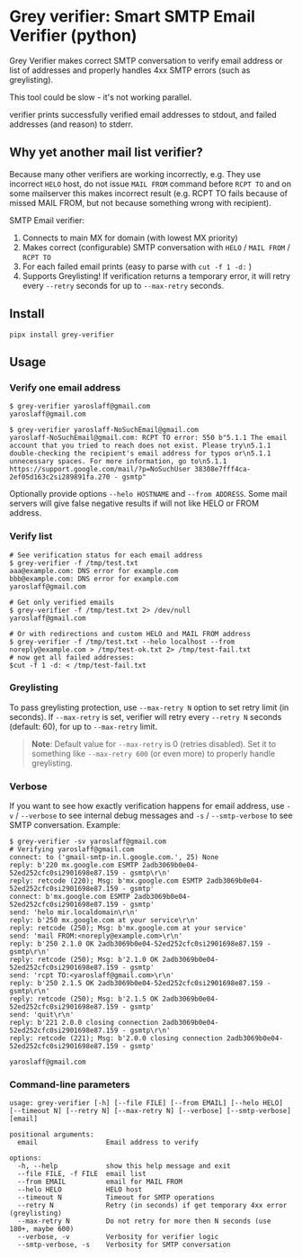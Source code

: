 # Grey verifier: Smart SMTP Email Verifier (python)
Grey Verifier makes correct SMTP conversation to verify email address or list of addresses and properly handles 4xx SMTP errors (such as greylisting).

This tool could be slow - it's not working parallel.

verifier prints successfully verified email addresses to stdout, and failed addresses (and reason) to stderr.

## Why yet another mail list verifier?
Because many other verifiers are working incorrectly, e.g. They use incorrect `HELO` host, do not issue `MAIL FROM` command before `RCPT TO` and on some mailserver this makes incorrect result (e.g. RCPT TO fails because of missed MAIL FROM, but not because something wrong with recipient).

SMTP Email verifier:
1. Connects to main MX for domain (with lowest MX priority)
2. Makes correct (configurable) SMTP conversation with `HELO` / `MAIL FROM` / `RCPT TO`
3. For each failed email prints (easy to parse with `cut -f 1 -d:` )
4. Supports Greylisting! If verification returns a temporary error, it will retry every `--retry` seconds for up to `--max-retry` seconds.

## Install
~~~
pipx install grey-verifier
~~~

## Usage
### Verify one email address
~~~
$ grey-verifier yaroslaff@gmail.com
yaroslaff@gmail.com

$ grey-verifier yaroslaff-NoSuchEmail@gmail.com
yaroslaff-NoSuchEmail@gmail.com: RCPT TO error: 550 b"5.1.1 The email account that you tried to reach does not exist. Please try\n5.1.1 double-checking the recipient's email address for typos or\n5.1.1 unnecessary spaces. For more information, go to\n5.1.1  https://support.google.com/mail/?p=NoSuchUser 38308e7fff4ca-2ef05d163c2si289891fa.270 - gsmtp"
~~~

Optionally provide options `--helo HOSTNAME` and `--from ADDRESS`. Some mail servers will give false negative results if will not like HELO or FROM address.


### Verify list
~~~
# See verification status for each email address
$ grey-verifier -f /tmp/test.txt 
aaa@example.com: DNS error for example.com
bbb@example.com: DNS error for example.com
yaroslaff@gmail.com

# Get only verified emails
$ grey-verifier -f /tmp/test.txt 2> /dev/null 
yaroslaff@gmail.com

# Or with redirections and custom HELO and MAIL FROM address
$ grey-verifier -f /tmp/test.txt --helo localhost --from noreply@example.com > /tmp/test-ok.txt 2> /tmp/test-fail.txt
# now get all failed addresses:
$cut -f 1 -d: < /tmp/test-fail.txt
~~~


### Greylisting
To pass greylisting protection, use `--max-retry N` option to set retry limit (in seconds). If `--max-retry` is set, verifier will retry every `--retry N` seconds (default: 60), for up to `--max-retry` limit.

> **Note**: Default value for `--max-retry` is 0 (retries disabled). Set it to something like `--max-retry 600` (or even more) to properly handle greylisting.

### Verbose
If you want to see how exactly verification happens for email address, use `-v` / `--verbose` to see internal debug messages and `-s` / `--smtp-verbose` to see SMTP conversation. Example:

~~~
$ grey-verifier -sv yaroslaff@gmail.com
# Verifying yaroslaff@gmail.com
connect: to ('gmail-smtp-in.l.google.com.', 25) None
reply: b'220 mx.google.com ESMTP 2adb3069b0e04-52ed252cfc0si2901698e87.159 - gsmtp\r\n'
reply: retcode (220); Msg: b'mx.google.com ESMTP 2adb3069b0e04-52ed252cfc0si2901698e87.159 - gsmtp'
connect: b'mx.google.com ESMTP 2adb3069b0e04-52ed252cfc0si2901698e87.159 - gsmtp'
send: 'helo mir.localdomain\r\n'
reply: b'250 mx.google.com at your service\r\n'
reply: retcode (250); Msg: b'mx.google.com at your service'
send: 'mail FROM:<noreply@example.com>\r\n'
reply: b'250 2.1.0 OK 2adb3069b0e04-52ed252cfc0si2901698e87.159 - gsmtp\r\n'
reply: retcode (250); Msg: b'2.1.0 OK 2adb3069b0e04-52ed252cfc0si2901698e87.159 - gsmtp'
send: 'rcpt TO:<yaroslaff@gmail.com>\r\n'
reply: b'250 2.1.5 OK 2adb3069b0e04-52ed252cfc0si2901698e87.159 - gsmtp\r\n'
reply: retcode (250); Msg: b'2.1.5 OK 2adb3069b0e04-52ed252cfc0si2901698e87.159 - gsmtp'
send: 'quit\r\n'
reply: b'221 2.0.0 closing connection 2adb3069b0e04-52ed252cfc0si2901698e87.159 - gsmtp\r\n'
reply: retcode (221); Msg: b'2.0.0 closing connection 2adb3069b0e04-52ed252cfc0si2901698e87.159 - gsmtp'

yaroslaff@gmail.com
~~~

### Command-line parameters
~~~
usage: grey-verifier [-h] [--file FILE] [--from EMAIL] [--helo HELO] [--timeout N] [--retry N] [--max-retry N] [--verbose] [--smtp-verbose] [email]

positional arguments:
  email                 Email address to verify

options:
  -h, --help            show this help message and exit
  --file FILE, -f FILE  email list
  --from EMAIL          email for MAIL FROM
  --helo HELO           HELO host
  --timeout N           Timeout for SMTP operations
  --retry N             Retry (in seconds) if get temporary 4xx error (greylisting)
  --max-retry N         Do not retry for more then N seconds (use 180+, maybe 600)
  --verbose, -v         Verbosity for verifier logic
  --smtp-verbose, -s    Verbosity for SMTP conversation
~~~
